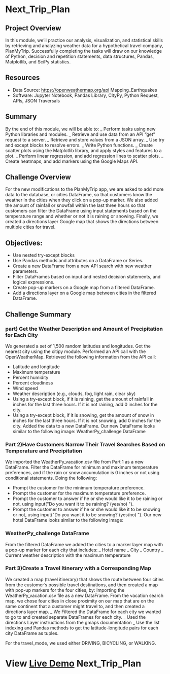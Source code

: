 # Next_Trip_Plan

## Project Overview
In this module, we’ll practice our analysis, visualization, and statistical skills by retrieving and analyzing weather data for a hypothetical travel company, PlanMyTrip. Successfully completing the tasks will draw on our knowledge of Python, decision and repetition statements, data structures, Pandas, Matplotlib, and SciPy statistics.
## Resources
-	Data Source: https://openweathermap.org/api
Mapping_Earthquakes
-	Software: Jupyter Notebook, Pandas Library, CityPy, Python Request, APIs, JSON Traversals
## Summary
By the end of this module, we will be able to:
_ Perform tasks using new Python libraries and modules.
_  Retrieve and use data from an API “get” request to a server.
_  Retrieve and store values from a JSON array.
_ Use try and except blocks to resolve errors.
_ Write Python functions.
_ Create scatter plots using the Matplotlib library, and apply styles and features to a plot.
_ Perform linear regression, and add regression lines to scatter plots.
_ Create heatmaps, and add markers using the Google Maps API.
## Challenge Overview
For the new modifications to the PlanMyTrip app, we are asked to add more data to the database, or cities DataFrame, so that customers know the weather in the cities when they click on a pop-up marker. We also added the amount of rainfall or snowfall within the last three hours so that customers can filter the DataFrame using input statements based on the temperature range and whether or not it is raining or snowing. Finally, we created a directions layer Google map that shows the directions between multiple cities for travel.
## Objectives:
-	Use nested try-except blocks
-	Use Pandas methods and attributes on a DataFrame or Series.
-	Create a new DataFrame from a new API search with new weather parameters.
-	Filter DataFrames based on input and nested decision statements, and logical expressions.
-	Create pop-up markers on a Google map from a filtered DataFrame.
-	Add a directions layer on a Google map between cities in the filtered DataFrame.
## Challenge Summary
### part) Get the Weather Description and Amount of Precipitation for Each City
We generated a set of 1,500 random latitudes and longitudes.
Got the nearest city using the citipy module.
Performed an API call with the OpenWeatherMap.
Retrieved the following information from the API call:
-	Latitude and longitude
-	Maximum temperature
-	Percent humidity
-	Percent cloudiness
-	Wind speed
-	Weather description (e.g., clouds, fog, light rain, clear sky)
-	Using a try-except block, if it is raining, get the amount of rainfall in inches for the last three hours. If it is not raining, add 0 inches for the city.
-	Using a try-except block, if it is snowing, get the amount of snow in inches for the last three hours. If it is not snowing, add 0 inches for the city. Added the data to a new DataFrame.
Our new DataFrame looks similar to the following image:
WeatherPy_challenge DataFrame
### Part 2)Have Customers Narrow Their Travel Searches Based on Temperature and Precipitation
We imported the WeatherPy_vacation.csv file from Part 1 as a new DataFrame. Filter the DataFrame for minimum and maximum temperature preferences, and if the rain or snow accumulation is 0 inches or not using conditional statements. Doing the following:
-	Prompt the customer for the minimum temperature preference.
-	Prompt the customer for the maximum temperature preference.
-	Prompt the customer to answer if he or she would like it to be raining or not, using input("Do you want it to be raining? (yes/no) ").
-	Prompt the customer to answer if he or she would like it to be snowing or not, using input("Do you want it to be snowing? (yes/no) ").
Our new hotel DataFrame looks similar to the following image:
### WeatherPy_challenge DataFrame

From the filtered DataFrame we added the cities to a marker layer map with a pop-up marker for each city that includes:
_ Hotel name
_ City
_ Country
_ Current weather description with the maximum temperature

### Part 3)Create a Travel Itinerary with a Corresponding Map
We created a map (travel itinerary) that shows the route between four cities from the customer’s possible travel destinations, and then created a map with pop-up markers for the four cities, by:
Importing the WeatherPy_vacation.csv file as a new DataFrame. From the vacation search map, we chose four cities in close proximity on our map that are on the same continent that a customer might travel to, and then created a directions layer map.
_ We Filtered the DataFrame for each city we wanted to go to and created separate DataFrames for each city.
_ Used the directions Layer instructions from the gmaps documentation
_ Use the list indexing and Pandas methods to get the latitude-longitude pairs for each city DataFrame as tuples.

For the travel_mode, we used either DRIVING, BICYCLING, or WALKING.

# View [Live Demo](https://hbostanchi.github.io/Next_Trip_Plan/) Next_Trip_Plan
